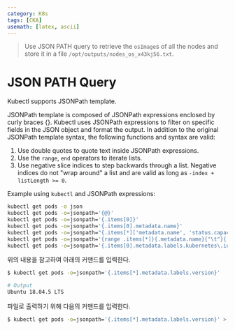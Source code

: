 ```yaml
---
category: K8s
tags: [CKA]
usemath: [latex, ascii]
---
```


> Use JSON PATH query to retrieve the <code>osImage</code>s of all the nodes and store it in a file <code>/opt/outputs/nodes_os_x43kj56.txt</code>.



# JSON PATH Query

Kubectl supports JSONPath template.

JSONPath template is composed of JSONPath expressions enclosed by curly braces {}. Kubectl uses JSONPath expressions to filter on specific fields in the JSON object and format the output. In addition to the original JSONPath template syntax, the following functions and syntax are valid:

1. Use double quotes to quote text inside JSONPath expressions.
2. Use the <code>range</code>, <code>end</code> operators to iterate lists.
3. Use negative slice indices to step backwards through a list. Negative indices do not "wrap around" a list and are valid as long as <code>-index + listLength >= 0</code>.



Example using <code>kubectl</code> and JSONPath expressions:

```bash
kubectl get pods -o json
kubectl get pods -o=jsonpath='{@}'
kubectl get pods -o=jsonpath='{.items[0]}'
kubectl get pods -o=jsonpath='{.items[0].metadata.name}'
kubectl get pods -o=jsonpath="{.items[*]['metadata.name', 'status.capacity']}"
kubectl get pods -o=jsonpath='{range .items[*]}{.metadata.name}{"\t"}{.status.startTime}{"\n"}{end}'
kubectl get pods -o=jsonpath='{.items[0].metadata.labels.kubernetes\.io/hostname}'
```



위의 내용을 참고하여 아래의 커맨드를 입력한다.

```bash
$ kubectl get pods -o=jsonpath='{.items[*].metadata.labels.version}'

# Output
Ubuntu 18.04.5 LTS 
```



파일로 출력하기 위해 다음의 커맨드를 입력한다.

```bash
$ kubectl get pods -o=jsonpath='{.items[*].metadata.labels.version}' > /opt/outputs/nodes_os_x43kj56.txt
```

